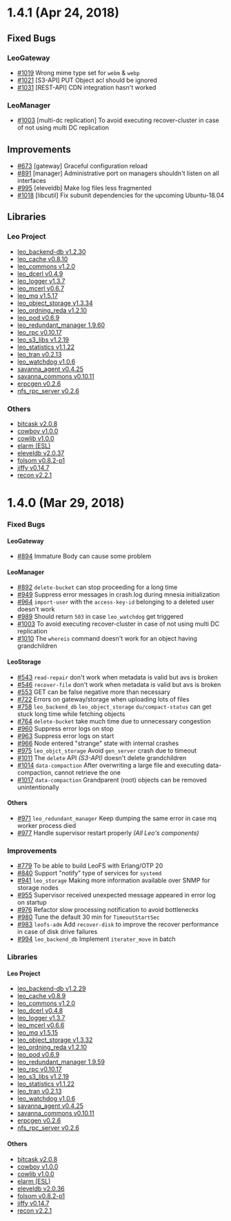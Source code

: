 # 1.4.1 (Apr 24, 2018)
## Fixed Bugs
### LeoGateway

* [#1019](https://github.com/leo-project/leofs/issues/1019) Wrong mime type set for `webm` & `webp`
* [#1021](https://github.com/leo-project/leofs/issues/1021) [S3-API] PUT Object acl should be ignored
* [#1031](https://github.com/leo-project/leofs/issues/1031) [REST-API] CDN integration hasn't worked

### LeoManager

* [#1003](https://github.com/leo-project/leofs/issues/1003) [multi-dc replication] To avoid executing recover-cluster in case of not using multi DC replication


## Improvements

* [#673](https://github.com/leo-project/leofs/issues/673) [gateway] Graceful configuration reload
* [#891](https://github.com/leo-project/leofs/issues/891) [manager] Administrative port on managers shouldn't listen on all interfaces
* [#995](https://github.com/leo-project/leofs/issues/995) [eleveldb] Make log files less fragmented
* [#1018](https://github.com/leo-project/leofs/issues/1018) [libcutil] Fix subunit dependencies for the upcoming Ubuntu-18.04


## Libraries
### Leo Project

* [leo_backend-db v1.2.30](https://github.com/leo-project/leo_backend_db/releases/tag/1.2.30)
* [leo_cache v0.8.10](https://github.com/leo-project/leo_cache/releases/tag/0.8.10)
* [leo_commons v1.2.0](https://github.com/leo-project/leo_commons/releases/tag/1.2.0)
* [leo_dcerl v0.4.9](https://github.com/leo-project/leo_dcerl/releases/tag/0.4.9)
* [leo_logger v1.3.7](https://github.com/leo-project/leo_logger/releases/tag/1.3.7)
* [leo_mcerl v0.6.7](https://github.com/leo-project/leo_mcerl/releases/tag/0.6.7)
* [leo_mq v1.5.17](https://github.com/leo-project/leo_mq/releases/tag/1.5.17)
* [leo_object_storage v1.3.34](https://github.com/leo-project/leo_object_storage/releases/tag/1.3.34)
* [leo_ordning_reda v1.2.10](https://github.com/leo-project/leo_ordning_reda/releases/tag/1.2.10)
* [leo_pod v0.6.9](https://github.com/leo-project/leo_pod/releases/tag/0.6.9)
* [leo_redundant_manager 1.9.60](https://github.com/leo-project/leo_redundant_manager/releases/tag/1.9.60)
* [leo_rpc v0.10.17](https://github.com/leo-project/leo_rpc/releases/tag/0.10.17)
* [leo_s3_libs v1.2.19](https://github.com/leo-project/leo_s3_libs/releases/tag/1.2.19)
* [leo_statistics v1.1.22](https://github.com/leo-project/leo_statistics/releases/tag/1.1.22)
* [leo_tran v0.2.13](https://github.com/leo-project/leo_tran/releases/tag/0.2.13)
* [leo_watchdog v1.0.6](https://github.com/leo-project/leo_watchdog/releases/tag/1.0.6)
* [savanna_agent v0.4.25](https://github.com/leo-project/savanna_agent/releases/tag/0.4.25)
* [savanna_commons v0.10.11](https://github.com/leo-project/savanna_commons/releases/tag/0.10.11)
* [erpcgen v0.2.6](https://github.com/leo-project/erpcgen/releases/tag/0.2.6)
* [nfs_rpc_server v0.2.6](https://github.com/leo-project/nfs_rpc_server/releases/tag/0.2.6)

### Others

* [bitcask v2.0.8](https://github.com/leo-project/bitcask/releases/tag/2.0.8.3-for-leofs)
* [cowboy v1.0.0](https://github.com/leo-project/cowboy/tree/for-leofs-1.4)
* [cowlib v1.0.0](https://github.com/extend/cowboy/releases/tag/1.0.0)
* [elarm (ESL)](https://github.com/esl/elarm/commit/5885c906cb7c248f233b90b83f6b910b7b1d293b)
* [eleveldb v2.0.37](https://github.com/basho/eleveldb/releases/tag/2.0.37)
* [folsom v0.8.2-p1](https://github.com/leo-project/folsom/releases/tag/0.8.2-p1)
* [jiffy v0.14.7](https://github.com/davisp/jiffy/releases/tag/0.14.7)
* [recon v2.2.1](https://github.com/ferd/recon/releases/tag/2.2.1)


# 1.4.0 (Mar 29, 2018)
### Fixed Bugs
#### LeoGateway

* [#894](https://github.com/leo-project/leofs/issues/894) Immature Body can cause some problem

#### LeoManager

* [#892](https://github.com/leo-project/leofs/issues/892) `delete-bucket` can stop proceeding for a long time
* [#949](https://github.com/leo-project/leofs/issues/949) Suppress error messages in crash.log during mnesia initialization
* [#964](https://github.com/leo-project/leofs/issues/964) `import-user` with the `access-key-id` belonging to a deleted user doesn't work
* [#989](https://github.com/leo-project/leofs/issues/989) Should return `503` in case `leo_watchdog` get triggered
* [#1003](https://github.com/leo-project/leofs/issues/1003) To avoid executing recover-cluster in case of not using multi DC replication
* [#1010](https://github.com/leo-project/leofs/issues/1010) The `whereis` command doesn't work for an object having grandchildren

#### LeoStorage

* [#543](https://github.com/leo-project/leofs/issues/543) `read-repair` don't work when metadata is valid but avs is broken
* [#546](https://github.com/leo-project/leofs/issues/546) `recover-file` don't work when metadata is valid but avs is broken
* [#553](https://github.com/leo-project/leofs/issues/553) GET can be false negative more than necessary
* [#722](https://github.com/leo-project/leofs/issues/722) Errors on gateway/storage when uploading lots of files
* [#758](https://github.com/leo-project/leofs/issues/758) `leo_backend_db` `leo_object_storage` `du/compact-status` can get stuck long time while fetching objects
* [#764](https://github.com/leo-project/leofs/issues/764) `delete-bucket` take much time due to unnecessary congestion
* [#960](https://github.com/leo-project/leofs/issues/960) Suppress error logs on stop
* [#963](https://github.com/leo-project/leofs/issues/963) Suppress error logs on start
* [#966](https://github.com/leo-project/leofs/issues/966) Node entered "strange" state with internal crashes
* [#975](https://github.com/leo-project/leofs/issues/975) `leo_objct_storage` Avoid `gen_server` crash due to timeout
* [#1011](https://github.com/leo-project/leofs/issues/1011) The `delete` API *(S3-API)* doesn't delete grandchildren
* [#1014](https://github.com/leo-project/leofs/issues/1014) `data-compaction` After overwriting a large file and executing data-compaction, cannot retrieve the one
* [#1017](https://github.com/leo-project/leofs/issues/1017) `data-compaction` Grandparent (root) objects can be removed unintentionally

#### Others

* [#971](https://github.com/leo-project/leofs/issues/971) `leo_redundant_manager` Keep dumping the same error in case mq worker process died
* [#977](https://github.com/leo-project/leofs/issues/977) Handle supervisor restart properly *(All Leo's components)*

### Improvements

* [#779](https://github.com/leo-project/leofs/issues/779) To be able to build LeoFS with Erlang/OTP 20
* [#840](https://github.com/leo-project/leofs/issues/840) Support "notify" type of services for `systemd`
* [#941](https://github.com/leo-project/leofs/issues/941) `leo_storage` Making more information available over SNMP for storage nodes
* [#955](https://github.com/leo-project/leofs/issues/955) Supervisor received unexpected message appeared in error log on startup
* [#976](https://github.com/leo-project/leofs/issues/976) Refactor slow processing notification to avoid bottlenecks
* [#980](https://github.com/leo-project/leofs/issues/980) Tune the default 30 min for `TimeoutStartSec`
* [#983](https://github.com/leo-project/leofs/issues/983) `leofs-adm` Add `recover-disk` to improve the recover performance in case of disk drive failures
* [#994](https://github.com/leo-project/leofs/issues/994) `leo_backend_db` Implement `iterater_move` in batch

### Libraries
#### Leo Project

* [leo_backend-db v1.2.29](https://github.com/leo-project/leo_backend_db/releases/tag/1.2.29)
* [leo_cache v0.8.9](https://github.com/leo-project/leo_cache/releases/tag/0.8.9)
* [leo_commons v1.2.0](https://github.com/leo-project/leo_commons/releases/tag/1.2.0)
* [leo_dcerl v0.4.8](https://github.com/leo-project/leo_dcerl/releases/tag/0.4.8)
* [leo_logger v1.3.7](https://github.com/leo-project/leo_logger/releases/tag/1.3.7)
* [leo_mcerl v0.6.6](https://github.com/leo-project/leo_mcerl/releases/tag/0.6.6)
* [leo_mq v1.5.15](https://github.com/leo-project/leo_mq/releases/tag/1.5.15)
* [leo_object_storage v1.3.32](https://github.com/leo-project/leo_object_storage/releases/tag/1.3.32)
* [leo_ordning_reda v1.2.10](https://github.com/leo-project/leo_ordning_reda/releases/tag/1.2.10)
* [leo_pod v0.6.9](https://github.com/leo-project/leo_pod/releases/tag/0.6.9)
* [leo_redundant_manager 1.9.59](https://github.com/leo-project/leo_redundant_manager/releases/tag/1.9.59)
* [leo_rpc v0.10.17](https://github.com/leo-project/leo_rpc/releases/tag/0.10.17)
* [leo_s3_libs v1.2.19](https://github.com/leo-project/leo_s3_libs/releases/tag/1.2.18)
* [leo_statistics v1.1.22](https://github.com/leo-project/leo_statistics/releases/tag/1.1.22)
* [leo_tran v0.2.13](https://github.com/leo-project/leo_tran/releases/tag/0.2.13)
* [leo_watchdog v1.0.6](https://github.com/leo-project/leo_watchdog/releases/tag/1.0.6)
* [savanna_agent v0.4.25](https://github.com/leo-project/savanna_agent/releases/tag/0.4.25)
* [savanna_commons v0.10.11](https://github.com/leo-project/savanna_commons/releases/tag/0.10.11)
* [erpcgen v0.2.6](https://github.com/leo-project/erpcgen/releases/tag/0.2.6)
* [nfs_rpc_server v0.2.6](https://github.com/leo-project/nfs_rpc_server/releases/tag/0.2.6)

#### Others

* [bitcask v2.0.8](https://github.com/leo-project/bitcask/releases/tag/2.0.8.3-for-leofs)
* [cowboy v1.0.0](https://github.com/leo-project/cowboy/tree/for-leofs-1.4)
* [cowlib v1.0.0](https://github.com/extend/cowboy/releases/tag/1.0.0)
* [elarm (ESL)](https://github.com/esl/elarm/commit/5885c906cb7c248f233b90b83f6b910b7b1d293b)
* [eleveldb v2.0.36](https://github.com/basho/eleveldb/releases/tag/2.0.36)
* [folsom v0.8.2-p1](https://github.com/leo-project/folsom/releases/tag/0.8.2-p1)
* [jiffy v0.14.7](https://github.com/davisp/jiffy/releases/tag/0.14.7)
* [recon v2.2.1](https://github.com/ferd/recon/releases/tag/2.2.1)
